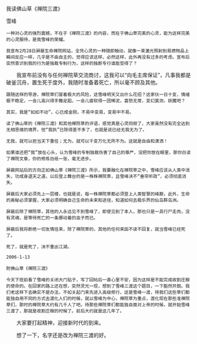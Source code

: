 我读佛山草《禅院三渡》

雪峰


    一种对心灵的强烈震撼，不在于《禅院三渡》的内容，而在于佛山草完美的心灵，能为这样完美的心灵服侍，是我雪峰的荣耀。

    我宣布2月28日屏蔽生命禅院网站，全凭心灵的一种随即触动，就像一束激光照射到易燃物品上瞬间反应一样，几乎是不由自主的，觉得应该这样，必然这样，此外再没有过多的考虑。宣布后突然意识到我的行为是独裁专制行为，这样的独断专行谁能受得了？

　　我宣布前没有与任何禅院草交流商讨，这我可以“向毛主席保证”，凡事我都是破釜沉舟，置生死于度外，我随时准备着死亡，所以毫不顾及其他。

    跟随这样的导游，禅院草们冒着极大的风险，这雪峰明天又出什么花招？这家伙一日十变，情绪极不稳定，一会儿高兴得手舞足蹈，一会儿疲软得一团稀泥，喜怒无常，变幻莫测，妖魔吧？

    其实，我是“如如不动”，心已成金刚，不易中变易，变易中不易。

    读了佛山草的《禅院三渡》和其他禅院草的评语，感觉真是心灵同频了，大家虽然没有完全达到无相思维的境界，但“我执”已除得差不多了，也就是说已经无我无为了。

    无我，就可以担当天下重任；无为，就可以千变万化无所不为。这就是自由和潇洒！

    如果谁还把“我”放在心头，认为雪峰的专制独裁伤害了自己的尊严，没把你放在眼里，那你白读了禅院文章，你的修炼白纸一张，毫无进步。

    屏蔽网站后的方向正如佛山草《禅院三渡》所示，我要融化在禅院草之中，雪峰应该从人类中消失，功成身退天之道，以后登上舞台的是一株株禅院草，且雪峰决不“垂帘听政”，必须彻底消失。

    屏蔽后大家必须先上一层楼，也就是说，每一株禅院草都必须登上人类智慧的峰巅，此外，生命的奥秘必须掌握，大家必须明确自己生命的未来和途径，知道如何去极乐界的仙岛群岛洲。

    屏蔽后除了禅院草，其他的人永远见不到雪峰了，即使见到了本人，那也只是一具行尸走肉，没有灵魂，是等待死亡的一条挪动着的虫子而已。

    屏蔽后我将断绝一切友情往来，除了禅院草的，其他的任何来函不读不回复，就当雪峰已经死了。

    死了，就是死了，决不重出江湖。

    2006-1-13

    附佛山草《禅院三渡》

    今天下班前看了雪峰的关闭大门贴子，写了回帖后一直心里不安，因为这样是不能完成收割庄稼的使命的。在回家的路上还在想，突然灵光一现，想到了雪峰三渡这个题目，一下豁然开朗。我们老这样下去确实不是办法，不如关起门来先进入高级修行，这是雪峰一渡，待我们这些草们都能独自用不同的方式去渡化人们的时候，就以雪峰为中心，禅院草为重点，渡化现在那些准禅院草们，那时的禅院草大约有几千人了吧。待那些禅院草们都能独自面对上帝的时候，就开始雪峰三渡了，那就是收割庄稼的时候了。前后大约就是这几年了。

　　大家要打起精神，迎接新时代的到来。

　　想了一下，名字还是改为禅院三渡的好。



